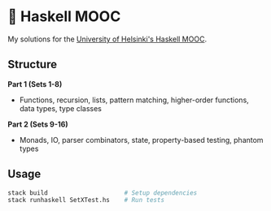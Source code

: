 # 🎒 Haskell MOOC
My solutions for the [University of Helsinki's Haskell MOOC](https://haskell.mooc.fi).

## Structure
**Part 1 (Sets 1-8)**
- Functions, recursion, lists, pattern matching, higher-order functions, data types, type classes

**Part 2 (Sets 9-16)**
- Monads, IO, parser combinators, state, property-based testing, phantom types

## Usage
```bash
stack build                     # Setup dependencies
stack runhaskell SetXTest.hs    # Run tests
```

